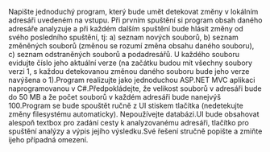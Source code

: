 Napište jednoduchý program, který bude umět detekovat změny v lokálním adresáři uvedeném na vstupu. Při prvním spuštění si program obsah daného adresáře analyzuje a při každém dalším spuštění bude hlásit změny od svého posledního spuštění, tj:
a) seznam nových souborů,
b) seznam změněných souborů (změnou se rozumí změna obsahu daného souboru),
c) seznam odstraněných souborů a podadresářů. U každého souboru evidujte číslo jeho aktuální verze (na začátku budou mít všechny soubory verzi 1, s každou detekovanou změnou daného souboru bude jeho verze navýšena o 1).Program realizujte jako jednoduchou ASP.NET MVC aplikaci naprogramovanou v C#.Předpokládejte, že velikost souborů v adresáři bude do 50 MB a že počet souborů v každém adresáři bude nanejvýš 100.Program se bude spouštět ručně z UI stiskem tlačítka (nedetekujte změny filesystému automaticky). Nepoužívejte databázi.UI bude obsahovat alespoň textbox pro zadání cesty k analyzovanému adresáři, tlačítko pro spuštění analýzy a výpis jejího výsledku.Své řešení stručně popište a zmiňte ijeho případná omezení.
